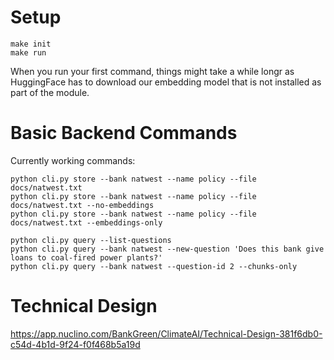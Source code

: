 # Setup
```
make init
make run
```

When you run your first command, things might take a while longr as HuggingFace has to download our embedding model that is not installed as part of the module.

# Basic Backend Commands

Currently working commands:
```
python cli.py store --bank natwest --name policy --file docs/natwest.txt
python cli.py store --bank natwest --name policy --file docs/natwest.txt --no-embeddings
python cli.py store --bank natwest --name policy --file docs/natwest.txt --embeddings-only

python cli.py query --list-questions
python cli.py query --bank natwest --new-question 'Does this bank give loans to coal-fired power plants?'
python cli.py query --bank natwest --question-id 2 --chunks-only
```
# Technical Design
https://app.nuclino.com/BankGreen/ClimateAI/Technical-Design-381f6db0-c54d-4b1d-9f24-f0f468b5a19d